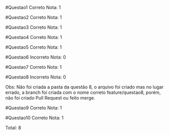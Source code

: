 #Questao1
Correto
Nota: 1

#Questao2
Correto
Nota: 1

#Questao3
Correto
Nota: 1

#Questao4
Correto
Nota: 1

#Questao5
Correto
Nota: 1

#Questao6
Incorreto
Nota: 0

#Questao7
Correto
Nota: 1

#Questao8
Incorreto
Nota: 0

Obs: Não foi criada a pasta da questão 8, o arquivo foi criado mas no lugar errado, a branch foi criada com o nome correto feature/questao8, porém, não foi criado Pull Request ou feito merge.

#Questao9
Correto
Nota: 1

#Questao10
Correto
Nota: 1

Total: 8
